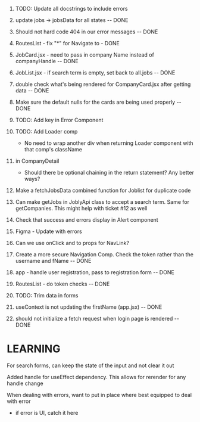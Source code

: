 1. TODO: Update all docstrings to include errors

2. update jobs -> jobsData for all states -- DONE

3. Should not hard code 404 in our error messages -- DONE

4. RoutesList - fix "*" for Navigate to - DONE

5. JobCard.jsx - need to pass in company Name instead of companyHandle -- DONE

6. JobList.jsx - if search term is empty, set back to all.jobs -- DONE

7. double check what's being rendered for CompanyCard.jsx after getting data -- DONE

8. Make sure the default nulls for the cards are being used properly -- DONE

9. TODO: Add key in Error Component

10. TODO:  Add Loader comp
    - No need to wrap another div when returning Loader component with that comp's className

11. in CompanyDetail
    - Should there be optional chaining in the return statement? Any better ways?

12. Make a fetchJobsData combined function for Joblist for duplicate code

13. Can make getJobs in JoblyApi class to accept a search term. Same for getCompanies. This might help with ticket #12 as well

14. Check that success and errors display in Alert component

15. Figma - Update with errors

16. Can we use onClick and to props for NavLink?

17. Create a more secure Navigation Comp.
    Check the token rather than the username and fName -- DONE

18. app - handle user registration, pass to registration form -- DONE

19. RoutesList - do token checks -- DONE

20. TODO:  Trim data in forms

21. useContext is not updating the firstName (app.jsx) -- DONE

22. should not initialize a fetch request when login page is rendered -- DONE



# LEARNING
For search forms, can keep the state of the input and not clear it out

Added handle for useEffect dependency. This allows for rerender for any handle change

When dealing with errors, want to put in place where best equipped to deal with error
- if error is UI, catch it here